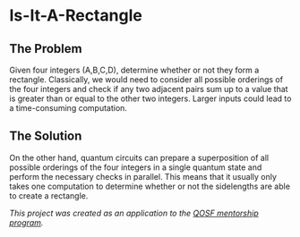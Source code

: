 # Is-It-A-Rectangle
## The Problem
Given four integers (A,B,C,D), determine whether or not they form a rectangle. Classically, we would need to consider all possible orderings of the four integers and check if any two adjacent pairs sum up to a value that is greater than or equal to the other two integers. Larger inputs could lead to a time-consuming computation.

## The Solution
On the other hand, quantum circuits can prepare a superposition of all possible orderings of the four integers in a single quantum state and perform the necessary checks in parallel. This means that it usually only takes one computation to determine whether or not the sidelengths are able to create a rectangle.

*This project was created as an application to the [QOSF mentorship program](https://qosf.org/qc_mentorship/).*
